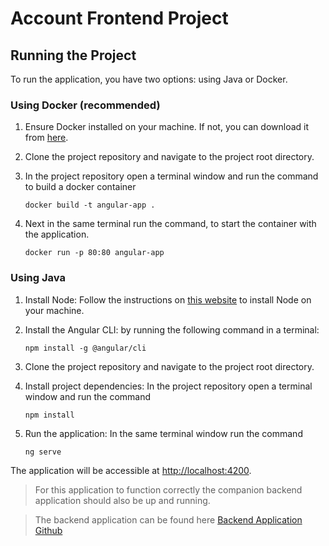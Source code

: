# Account Frontend Project

## Running the Project

To run the application, you have two options: using Java or Docker.

### Using Docker (recommended)

1. Ensure Docker installed on your machine. If not, you can download it from [here](https://docs.docker.com/get-docker/).
2. Clone the project repository and navigate to the project root directory.

3. In the project repository open a terminal window and run the command to build a docker container

   ```
   docker build -t angular-app .
   ```

4. Next in the same terminal run the command, to start the container with the application.

   ```
   docker run -p 80:80 angular-app
   ```

### Using Java

1. Install Node: Follow the instructions on [this website](https://nodejs.org/en/learn/getting-started/how-to-install-nodejs)
   to install Node on your machine.
2. Install the Angular CLI: by running the following command in a terminal:

   ```
   npm install -g @angular/cli
   ```

3. Clone the project repository and navigate to the project root directory.

4. Install project dependencies: In the project repository open a terminal window and run the command

   ```
   npm install
   ```

5. Run the application: In the same terminal window run the command
   ```
   ng serve
   ```

The application will be accessible at [http://localhost:4200](http://localhost:4200).

> For this application to function correctly the companion backend application should also be up and running.

> The backend application can be found here [Backend Application Github](https://github.com/mari-mbiru/Compulnyx-Practical-Interview-Backend)
